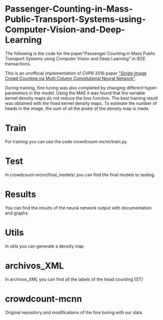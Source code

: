 # Passenger-Counting-in-Mass-Public-Transport-Systems-using-Computer-Vision-and-Deep-Learning


The following is the code for the paper"Passenger Counting in Mass Public Transport Systems using Computer Vision and Deep Learning" in IEEE transactions.


This is an unofficial implementation of CVPR 2016 paper ["Single Image Crowd Counting via Multi Column Convolutional Neural Network"](http://www.cv-foundation.org/openaccess/content_cvpr_2016/papers/Zhang_Single-Image_Crowd_Counting_CVPR_2016_paper.pdf).

During training, fine tuning was also completed by changing different hyper-parameters in the model. Using the MAE it was found that the variable kernel density maps do not reduce the loss function. The best training result was obtained with the fixed kernel density maps. To estimate the number of heads in the image, the sum of all the pixels of the density map is made.

# Train

For training you can use the code crowdcount-mcnn/train.py 

# Test

In crowdcount-mcnn/final_models/ you can find the final models to testing.

# Results
You can find the results of the neural network output with documentation and graphs

# Utils
In utils you can generate a density map

# archivos_XML
In archivos_XML you can find all the labels of the head counting (GT)

# crowdcount-mcnn

Original repository and modifications of the fine tuning with our data.

